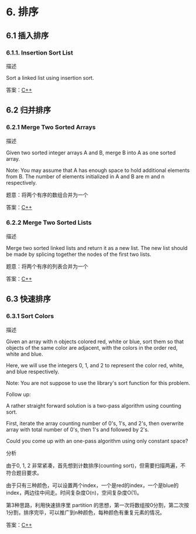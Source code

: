 # 6. 排序
## 6.1 插入排序
### 6.1.1. Insertion Sort List
描述

Sort a linked list using insertion sort.

答案：[C++](code/6.1.1.hpp)

## 6.2 归并排序
### 6.2.1 Merge Two Sorted Arrays
描述

Given two sorted integer arrays A and B, merge B into A as one sorted array.

Note: You may assume that A has enough space to hold additional elements from B. The number of elements initialized in A and B are m and n respectively.

题意：将两个有序的数组合并为一个

答案：[C++](code/6.2.1.hpp)

### 6.2.2 Merge Two Sorted Lists
描述

Merge two sorted linked lists and return it as a new list. The new list should be made by splicing together the nodes of the first two lists.

题意：将两个有序的列表合并为一个

答案：[C++](code/6.2.2.hpp)

## 6.3 快速排序
### 6.3.1 Sort Colors
描述

Given an array with n objects colored red, white or blue, sort them so that objects of the same color are adjacent, with the colors in the order red, white and blue.

Here, we will use the integers 0, 1, and 2 to represent the color red, white, and blue respectively.

Note: You are not suppose to use the library's sort function for this problem.

Follow up:

A rather straight forward solution is a two-pass algorithm using counting sort.

First, iterate the array counting number of 0's, 1's, and 2's, then overwrite array with total number of 0's, then 1's and followed by 2's.

Could you come up with an one-pass algorithm using only constant space?

分析

由于0, 1, 2 非常紧凑，首先想到计数排序(counting sort)，但需要扫描两遍，不符合题目要求。

由于只有三种颜色，可以设置两个index，一个是red的index，一个是blue的index，两边往中间走。时间复杂度O(n)，空间复杂度O(1)。

第3种思路，利用快速排序里 partition 的思想，第一次将数组按0分割，第二次按1分割，排序完毕，可以推广到n种颜色，每种颜色有重复元素的情况。

答案：[C++](code/6.3.1.hpp)
